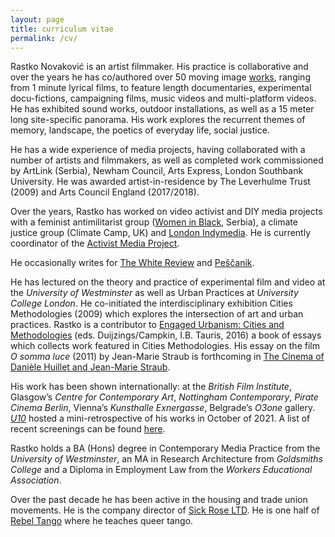 ```yaml
---
layout: page
title: curriculum vitae
permalink: /cv/
---
```


Rastko Novaković is an artist filmmaker. His practice is collaborative and over the years he has co/authored over 50 moving image [works](https://www.rastko.co.uk/all_works/), ranging from 1 minute lyrical films, to feature length documentaries, experimental docu-fictions, campaigning films, music videos and multi-platform videos. He has exhibited sound works, outdoor installations, as well as a 15 meter long site-specific panorama. His work explores the recurrent themes of memory, landscape, the poetics of everyday life, social justice.  

He has a wide experience of media projects, having collaborated with a number of artists and filmmakers, as well as completed work commissioned by ArtLink (Serbia), Newham Council, Arts Express, London Southbank University. He was awarded artist-in-residence by The Leverhulme Trust (2009) and Arts Council England (2017/2018).  

Over the years, Rastko has worked on video activist and DIY media projects with a feminist antimilitarist group ([Women in Black](http://zeneucrnom.org/index.php?lang=en), Serbia), a climate justice group (Climate Camp, UK) and [London Indymedia](https://imc.maydayrooms.org/). He is currently coordinator of the [Activist Media Project](https://amp.0x2620.org/).  

He occasionally writes for [The White Review](https://www.thewhitereview.org/) and [Peščanik](https://pescanik.net/).  

He has lectured on the theory and practice of experimental film and video at the _University of Westminster_ as well as Urban Practices at _University College London_. He co-initiated the interdisciplinary exhibition Cities Methodologies (2009) which explores the intersection of art and urban practices. Rastko is a contributor to [Engaged Urbanism: Cities and Methodologies](https://www.bloomsbury.com/uk/engaged-urbanism-9781784534592/) (eds. Duijzings/Campkin, I.B. Tauris, 2016) a book of essays which collects work featured in Cities Methodologies. His essay on the film _O somma luce_ (2011) by Jean-Marie Straub is forthcoming in [The Cinema of Danièle Huillet and Jean-Marie Straub](http://www.mhra.org.uk/publications/mi-14).  

His work has been shown internationally: at the _British Film Institute_, Glasgow’s _Centre for Contemporary Art_, _Nottingham Contemporary_, _Pirate Cinema Berlin_, Vienna’s _Kunsthalle Exnergasse_, Belgrade’s _O3one_ gallery. [_U10_](http://u10.rs/2021/landscapes-with-a-guilty-conscience/) hosted a mini-retrospective of his works in October of 2021. A list of recent screenings can be found [here](https://www.rastko.co.uk/screenings/).  

Rastko holds a BA (Hons) degree in Contemporary Media Practice from the _University of Westminster_, an MA in Research Architecture from _Goldsmiths College_ and a Diploma in Employment Law from the _Workers Educational Association_.

Over the past decade he has been active in the housing and trade union movements. He is the company director of [Sick Rose LTD](http://sickrose.co.uk/). He is one half of [Rebel Tango](https://www.rastko.co.uk/rebeltango/) where he teaches queer tango.
